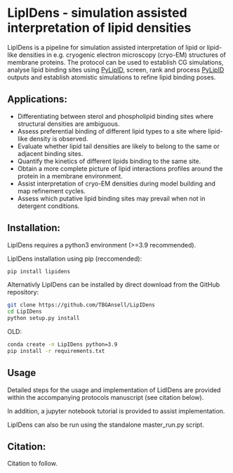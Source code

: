 # LipIDens - simulation assisted interpretation of lipid densities 

LipIDens is a pipeline for simulation assisted interpretation of lipid or lipid-like densities in e.g. cryogenic electron microscopy (cryo-EM) structures of membrane proteins. The protocol can be used to establish CG simulations, analyse lipid binding sites using [PyLipID](https://github.com/wlsong/PyLipID), screen, rank and process [PyLipID](https://github.com/wlsong/PyLipID) outputs and establish atomistic simulations to refine lipid binding poses.

## Applications:
- Differentiating between sterol and phospholipid binding sites where structural densities are ambiguous. 
- Assess preferential binding of different lipid types to a site where lipid-like density is observed.
- Evaluate whether lipid tail densities are likely to belong to the same or adjacent binding sites. 
- Quantify the kinetics of different lipids binding to the same site.
- Obtain a more complete picture of lipid interactions profiles around the protein in a membrane environment. 
- Assist interpretation of cryo-EM densities during model building and map refinement cycles. 
- Assess which putative lipid binding sites may prevail when not in detergent conditions. 

## Installation:

LipIDens requires a python3 environment (>=3.9 recommended). 

LipIDens installation using pip (reccomended):
```bash
pip install lipidens
```
Alternativly LipIDens can be installed by direct download from the GitHub repository:
```bash
git clone https://github.com/TBGAnsell/LipIDens
cd LipIDens
python setup.py install
```
OLD:
```bash
conda create -n LipIDens python=3.9
pip install -r requirements.txt
```
## Usage

Detailed steps for the usage and implementation of LidIDens are provided within the accompanying protocols manuscript (see citation below). 

In addition, a jupyter notebook tutorial is provided to assist implementation. 

LipIDens can also be run using the standalone master_run.py script.  


## Citation:

Citation to follow. 

